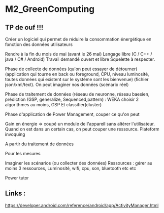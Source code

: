 # M2_GreenComputing

## TP de ouf !!!

Créer un logiciel qui permet de réduire la consommation énergétique en fonction des données utilisateurs

Rendre à la fin du mois de mai (avant le 26 mai)
Langage libre (C / C++ / java / C# / Android)
Travail demandé ouvert et libre
Squelette à respecter.

Phase de collecte de données (qu'on peut essayer de détourner)  (application qui tourne en back ou foreground, CPU, niveau luminosité, toutes données qui existent sur le système sont les bienvenue) (fichier json/xml/text). On peut imaginer nos données (scénario réel)

Phase de traitement de données (réseau de neuronne, réseau baesien, prédiction (GSP, generalize, Sequenced,pattern) : WEKA choisir 2 algorithmes au moins, GSP Et classifier(cluster)

Phase d'application de Power Management, couper ce qu'on peut



Gain en énergie => coupé un module de l'appareil sans altérer l'utilisateur. Quand on est dans un certain cas, on peut couper une ressource. Plateform invoquing

A partir du traitement de données

Pour les mesures

Imaginer les scénarios (ou collecter des données)
Ressources : gérer au moins 3 ressources, Luminosité, wifi, cpu, son, bluetooth etc etc


Power tutor

## Links :
https://developer.android.com/reference/android/app/ActivityManager.html
